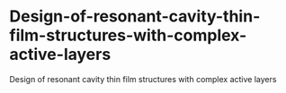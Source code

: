 # Design-of-resonant-cavity-thin-film-structures-with-complex-active-layers
Design of resonant cavity thin film structures with complex active layers
